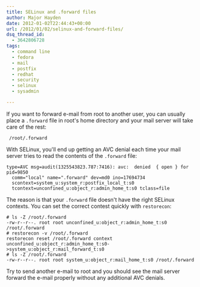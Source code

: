 ```yaml
---
title: SELinux and .forward files
author: Major Hayden
date: 2012-01-02T22:44:43+00:00
url: /2012/01/02/selinux-and-forward-files/
dsq_thread_id:
  - 3642806728
tags:
  - command line
  - fedora
  - mail
  - postfix
  - redhat
  - security
  - selinux
  - sysadmin

---
```

If you want to forward e-mail from root to another user, you can usually place a `.forward` file in root's home directory and your mail server will take care of the rest:

```
 /root/.forward
```


With SELinux, you'll end up getting an AVC denial each time your mail server tries to read the contents of the `.forward` file:

```
type=AVC msg=audit(1325543823.787:7416): avc:  denied  { open } for  pid=9850
  comm="local" name=".forward" dev=md0 ino=17694734
  scontext=system_u:system_r:postfix_local_t:s0
  tcontext=unconfined_u:object_r:admin_home_t:s0 tclass=file
```


The reason is that your `.forward` file doesn't have the right SELinux contexts. You can set the correct contest quickly with `restorecon`:

```
# ls -Z /root/.forward
-rw-r--r--. root root unconfined_u:object_r:admin_home_t:s0 /root/.forward
# restorecon -v /root/.forward
restorecon reset /root/.forward context unconfined_u:object_r:admin_home_t:s0->system_u:object_r:mail_forward_t:s0
# ls -Z /root/.forward
-rw-r--r--. root root system_u:object_r:mail_home_t:s0 /root/.forward
```


Try to send another e-mail to root and you should see the mail server forward the e-mail properly without any additional AVC denials.
